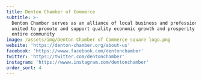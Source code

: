 ```yaml
---
title: Denton Chamber of Commerce
subtitle: >-
  Denton Chamber serves as an alliance of local business and professional people
  united to promote and support quality economic growth and prosperity for the
  entire community
image: /assets/img/Denton Chamber of Commerce square logo.png
website: 'https://denton-chamber.org/about-us'
facebook: 'https://wwww.facebook.com/dentonchamber'
twitter: 'https://twitter.com/dentonchamber'
instagram: 'https://wwww.instagram.com/dentonchamber'
order_sort: 4
---
```



